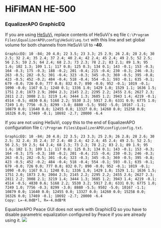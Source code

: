 # HiFiMAN HE-500
### EqualizerAPO GraphicEQ
If you are using [HeSuVi](https://sourceforge.net/projects/hesuvi/), replace contents of HeSuVi's eq file `C:\Program Files\EqualizerAPO\config\HeSuVi\eq.txt` with this line and set global volume for both channels from HeSuVi UI to **-40**.
```
GraphicEQ: 10 -84; 20 4.0; 22 3.5; 23 3.3; 25 2.9; 26 2.8; 28 2.6; 30 2.5; 32 2.4; 35 2.4; 37 2.4; 40 2.4; 42 2.4; 45 2.4; 49 2.5; 52 2.5; 56 2.5; 59 2.5; 64 2.4; 68 2.3; 73 2.3; 78 2.2; 83 2.1; 89 1.9; 95 1.6; 102 1.3; 109 1.1; 117 0.8; 125 0.3; 134 0.1; 143 -0.1; 153 -0.3; 164 -0.3; 175 -0.3; 188 -0.2; 201 -0.4; 215 -0.4; 230 -0.3; 246 -0.3; 263 -0.5; 282 -0.5; 301 -0.4; 323 -0.3; 345 -0.3; 369 -0.5; 395 -0.8; 423 -0.5; 452 -0.2; 484 -0.4; 518 -0.4; 554 -0.1; 593 -0.1; 635 -0.1; 679 -0.0; 726 0.0; 777 0.8; 832 0.7; 890 -0.0; 952 -0.1; 1019 -0.1; 1090 -0.0; 1167 0.1; 1248 0.1; 1336 1.0; 1429 1.0; 1529 1.1; 1636 1.5; 1751 2.0; 1873 2.9; 2004 2.3; 2145 2.2; 2295 2.2; 2455 2.6; 2627 2.3; 2811 2.2; 3008 2.1; 3219 1.4; 3444 1.3; 3685 1.2; 3943 1.4; 4219 -0.1; 4514 -0.5; 4830 0.6; 5168 2.2; 5530 3.2; 5917 2.0; 6331 0.9; 6775 1.0; 7249 1.0; 7756 -0.3; 8299 -3.0; 8880 -5.5; 9502 -5.0; 10167 -1.1; 10879 0.0; 11640 0.0; 12455 0.0; 13327 0.0; 14260 0.0; 15258 0.0; 16326 0.0; 17469 -0.1; 18692 -2.7; 20000 -6.4
```
If you are not using HeSuVi, copy this to the end of EqualizerAPO configuration file `C:\Program Files\EqualizerAPO\config\config.txt`.
```
GraphicEQ: 10 -84; 20 4.0; 22 3.5; 23 3.3; 25 2.9; 26 2.8; 28 2.6; 30 2.5; 32 2.4; 35 2.4; 37 2.4; 40 2.4; 42 2.4; 45 2.4; 49 2.5; 52 2.5; 56 2.5; 59 2.5; 64 2.4; 68 2.3; 73 2.3; 78 2.2; 83 2.1; 89 1.9; 95 1.6; 102 1.3; 109 1.1; 117 0.8; 125 0.3; 134 0.1; 143 -0.1; 153 -0.3; 164 -0.3; 175 -0.3; 188 -0.2; 201 -0.4; 215 -0.4; 230 -0.3; 246 -0.3; 263 -0.5; 282 -0.5; 301 -0.4; 323 -0.3; 345 -0.3; 369 -0.5; 395 -0.8; 423 -0.5; 452 -0.2; 484 -0.4; 518 -0.4; 554 -0.1; 593 -0.1; 635 -0.1; 679 -0.0; 726 0.0; 777 0.8; 832 0.7; 890 -0.0; 952 -0.1; 1019 -0.1; 1090 -0.0; 1167 0.1; 1248 0.1; 1336 1.0; 1429 1.0; 1529 1.1; 1636 1.5; 1751 2.0; 1873 2.9; 2004 2.3; 2145 2.2; 2295 2.2; 2455 2.6; 2627 2.3; 2811 2.2; 3008 2.1; 3219 1.4; 3444 1.3; 3685 1.2; 3943 1.4; 4219 -0.1; 4514 -0.5; 4830 0.6; 5168 2.2; 5530 3.2; 5917 2.0; 6331 0.9; 6775 1.0; 7249 1.0; 7756 -0.3; 8299 -3.0; 8880 -5.5; 9502 -5.0; 10167 -1.1; 10879 0.0; 11640 0.0; 12455 0.0; 13327 0.0; 14260 0.0; 15258 0.0; 16326 0.0; 17469 -0.1; 18692 -2.7; 20000 -6.4
Copy: L=-4.0dB*l, R=-4.0dB*R
```
EqualizerAPO Peace GUI does not work with GraphicEQ so you have to disable parametric equalization configured by Peace if you are already using it.
![](https://raw.githubusercontent.com/jaakkopasanen/AutoEq/master/results/SBAF-Serious/innerfidelity/onear/HiFiMAN%20HE-500/HiFiMAN%20HE-500.png)

